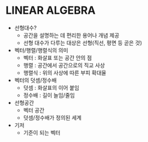 # LINEAR ALGEBRA

* 선형대수?
    * 공간을 설명하는 데 편리한 용어나 개념 제공
    * 선형 대수가 다루는 대상은 선형(직선, 평면 등 곧은 것)
* 벡터/행렬/행렬식의 의미
    * 벡터 : 화살표 또는 공간 안의 점
    * 행렬 : 공간에서 공간으로의 직교 사상
    * 행렬식 : 위의 사상에 따른 부피 확대율
* 벡터의 덧셈/정수배
    * 덧셈 : 화살표의 이어 붙임
    * 정수배 : 길이 늘임/줄임
* 선형공간
    * 벡터 공간
    * 덧셈/정수배가 정의된 세계
* 기저
    * 기준이 되는 벡터
